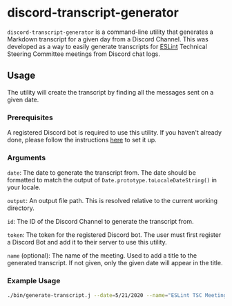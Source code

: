 # discord-transcript-generator

`discord-transcript-generator` is a command-line utility that generates a Markdown transcript for a given day from a Discord Channel. This was developed as a way to easily generate transcripts for [ESLint](https://eslint.org/) Technical Steering Committee meetings from Discord chat logs.

## Usage

The utility will create the transcript by finding all the messages sent on a given date.

### Prerequisites

A registered Discord bot is required to use this utility. If you haven't already done, please follow the instructions [here](https://discordjs.guide/preparations/setting-up-a-bot-application.html) to set it up.

### Arguments

`date`: The date to generate the transcript from. The date should be formatted to match the output of `Date.prototype.toLocaleDateString()` in your locale.

`output`: An output file path. This is resolved relative to the current working directory.

`id`: The ID of the Discord Channel to generate the transcript from.

`token`: The token for the registered Discord bot. The user must first register a Discord Bot and add it to their server to use this utility.

`name` (optional): The name of the meeting. Used to add a title to the generated transcript. If not given, only the given date will appear in the title.

### Example Usage

```sh
./bin/generate-transcript.j --date=5/21/2020 --name="ESLint TSC Meeting" --output="./path/to/transcripts/2020-05-21.md" --id=735298510354839572 token=eyJhbGciOiJIUzI1NiIsInR5cCI6IkpXVCJ9
```
